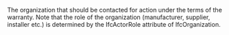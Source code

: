 ﻿The organization that should be contacted for action under the terms of the warranty. Note that the role of the organization (manufacturer, supplier, installer etc.) is determined by the IfcActorRole attribute of IfcOrganization.